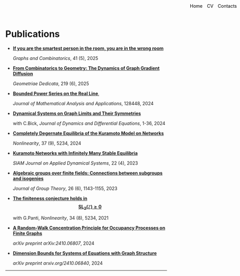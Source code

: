 <style>
.container {
    position: relative;
}

.menu {
    position: absolute;
    top: 10px;
    right: 10px;
    list-style-type: none;
    margin: 0;
    padding: 0;
}

.menu li {
    display: inline;
    margin-left: 10px;
}

.menu li:first-child {
    margin-left: 0;
}
</style>

<ul class="menu">
    <li><a href="index" style="text-decoration: none; color: black;">Home</a></li>
    <li><a href="cv.pdf" download style="text-decoration: none; color: black;">CV</a></li>
    <li><a href="mailto:davide.sclosa@gmail.com" style="text-decoration: none; color: black;">Contacts</a></li>
</ul>

# Publications

* [**If you are the smartest person in the room, you are in the wrong room**](https://link.springer.com/content/pdf/10.1007/s00373-025-02963-0.pdf)

    _Graphs and Combinatorics_, 41 (5), 2025

* [**From Combinatorics to Geometry: The Dynamics of Graph Gradient Diffusion**](https://link.springer.com/article/10.1007/s10711-024-00967-3)

    _Geometriae Dedicata_, 219 (6), 2025

* [**Bounded Power Series on the Real Line**](https://www.sciencedirect.com/science/article/pii/S0022247X24003706),

    _Journal of Mathematical Analysis and Applications_, 128448,	2024

* [**Dynamical Systems on Graph Limits and Their Symmetries**](https://link.springer.com/content/pdf/10.1007/s10884-023-10334-7.pdf)

    with C.Bick, _Journal of Dynamics and Differential Equations_, 1-36, 2024

* [**Completely Degernate Equilibria of the Kuramoto Model on Networks**](https://iopscience.iop.org/article/10.1088/1361-6544/ad694a/meta)

    _Nonlinearity_, 37 (9), 5234, 2024


* [**Kuramoto Networks with Infinitely Many Stable Equilibria**](https://epubs.siam.org/doi/full/10.1137/23M155400X?casa_token=rArE9Ir49qAAAAAA%3AYdvrV2kxwRLOtKm-Jv8oj54Obwug3ve2PMA9vW6sGJI-MuscFGoCVZl-VvH65oJspsO-48sVIm0)

    _SIAM Journal on Applied Dynamical Systems_, 22 (4), 2023

* [**Algebraic groups over finite fields: Connections between subgroups and isogenies**](https://www.degruyterbrill.com/document/doi/10.1515/jgth-2022-0110/html)

    _Journal of Group Theory_, 26 (6), 1143-1155, 2023

* [**The finiteness conjecture holds in $$\mathrm{SL_2}(\mathbb Z){\geq 0}$$**](https://iopscience.iop.org/article/10.1088/1361-6544/ac0484/meta)

    with G.Panti, _Nonlinearity_, 34 (8), 5234, 2021

* [**A Random-Walk Concentration Principle for Occupancy Processes on Finite Graphs**](https://arxiv.org/pdf/2410.06807)
  
   _arXiv preprint arXiv:2410.06807_, 2024

* [**Dimension Bounds for Systems of Equations with Graph Structure**](https://www.arxiv.org/pdf/2410.06840)
  
    _arXiv preprint arxiv.org/2410.06840_, 2024


---


<script
  src="https://cdn.mathjax.org/mathjax/latest/MathJax.js?config=TeX-AMS-MML_HTMLorMML"
  type="text/javascript">
</script>
